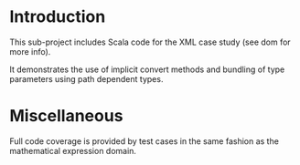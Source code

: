 # Introduction

This sub-project includes Scala code for the XML case study (see dom for more info).

It demonstrates the use of implicit convert methods and bundling of type parameters
using path dependent types.

# Miscellaneous

Full code coverage is provided by test cases in the same fashion as the mathematical
expression domain.

